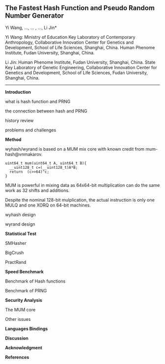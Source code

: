 The Fastest Hash Function and Pseudo Random Number Generator
----
Yi Wang, ..., ... , ..., Li Jin*

Yi Wang: Ministry of Education Key Laboratory of Contemporary Anthropology, Collaborative Innovation Center for Genetics and Development, School of Life Sciences, Shanghai, China. Human Phenome Institute, Fudan University, Shanghai, China.

Li Jin: Human Phenome Institute, Fudan University, Shanghai, China. State Key Laboratory of Genetic Engineering, Collaborative Innovation Center for Genetics and Development, School of Life Sciences, Fudan University, Shanghai, China.

----------------------------------------
**Introduction**

what is hash function and PRNG

the connection between hash and PRNG

history review

problems and challenges

**Method**

wyhash/wyrand is based on a MUM mix core with known credit from mum-hash@vnmakarov. 
```
uint64_t mum(uint64_t A, uint64_t B){
  __uint128_t c=(__uint128_t)A*B;
  return  (c>>64)^c;  
}
```
MUM is powerful in mixing data as 64x64-bit multiplication can do the same work as 32 shifts and additions.

Despite the nominal 128-bit mulplication, the actual instruction is only one MULQ and one XORQ on 64-bit machines.

wyhash design

wyrand design

**Statistical Test**

SMHasher

BigCrush

PractRand

**Speed Benchmark**

Benchmark of Hash functions 

Benchmark of PRNG

**Security Analysis**

The MUM core

Other issues

**Languages Bindings**

**Discussion**

**Acknowledgment**

**References**
